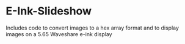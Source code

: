 # E-Ink-Slideshow
Includes code to convert images to a hex array format and to display images on a 5.65 Waveshare e-ink display
